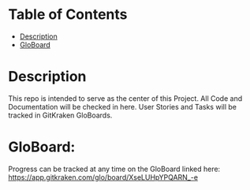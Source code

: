 # Table of Contents
* [Description](#description)  
* [GloBoard](#globoard)

# Description
This repo is intended to serve as the center of this Project. All Code and Documentation will be checked in here. User Stories and Tasks will be tracked in GitKraken GloBoards. 

# GloBoard:
Progress can be tracked at any time on the GloBoard linked here: https://app.gitkraken.com/glo/board/XseLUHpYPQARN_-e

